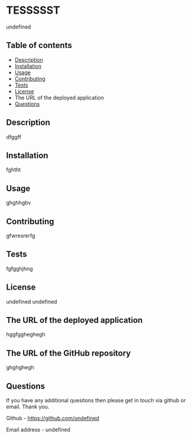 # TESSSSST
  undefined
  ## Table of contents

  - [Description](#description)
  - [Installation](#installation-instructions)
  - [Usage](#usage-information)
  - [Contributing](#contributing-guidelines)
  - [Tests](#test-instructions)
  - [License](#license)
  - The URL of the deployed application
  - [Questions](#questions)

  ## Description
  dfggff

  ## Installation
  fghtht
  
  ## Usage 
  ghghhgbv

  ## Contributing
  gfwresrerfg

  ## Tests
  fgfgghjhng

  ## License
  undefined
  undefined

  ## The URL of the deployed application
  hggfggheghegh
  ## The URL of the GitHub repository
  ghghghegh
  ## Questions

  If you have any additional quesitons then please get in touch via github or email. Thank you.

  Github - https://github.com/undefined

  Email address - undefined
